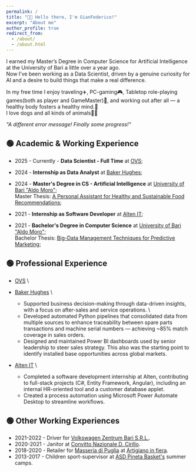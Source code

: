 ```yaml
---
permalink: /
title: "👋🏼 Hello there, I'm GianFederico!"
excerpt: "About me"
author_profile: true
redirect_from: 
  - /about/
  - /about.html
---
```


I earned my Master’s Degree in Computer Science for Artificial Intelligence at the University of Bari a little over a year ago. \
Now I’ve been working as a Data Scientist, driven by a genuine curiosity for AI and a desire to build things that make a real difference.

In my free time I enjoy traveling✈️, PC-gaming🎮, Tabletop role-playing games(both as player and GameMaster)🎲, and working out after all — a healthy body fosters a healthy mind.💪 \
I love dogs and all kinds of animals🐾🍂

<em>"A different error message! Finally some progress!"</em>


## 🟢 Academic & Working Experience
- 2025 - Currently - **Data Scientist - Full Time** at [OVS](https://www.ovscorporate.it/en);

- 2024 - **Internship as Data Analyst** at [Baker Hughes](https://www.bakerhughes.com/);

- 2024 - **Master's Degree in CS - Artificial Intelligence** at [University of Bari "Aldo Moro"](https://www.uniba.it/it/corsi/cdl-computer-science/corso-di-laurea-in-computer-science); \
Master Thesis: [A Personal Assistant for Healthy and Sustainable Food Recommendations](https://gianfederico.github.io/portfolio);

- 2021 - **Internship as Software Developer** at [Alten IT](https://www.alten.it/);

- 2021 - **Bachelor's Degree in Computer Science** at [University of Bari "Aldo Moro"](https://www.uniba.it/it/corsi/informatica/corso-di-laurea-in-informatica); \
Bachelor Thesis: [Big-Data Management Techniques for Predictive Marketing](https://gianfederico.github.io/publications/thesis/);


## 🟢 Professional Experience
  - [OVS](https://www.ovscorporate.it/en) \

  - [Baker Hughes](https://www.bakerhughes.com/) \
    - Supported business decision-making through data-driven insights, with a focus on after-sales and service operations. \
    - Developed automated Python pipelines that consolidated data from multiple sources to enhance traceability between spare parts transactions and machine serial numbers — achieving ~85% match coverage in sales orders.
    - Designed and maintained Power BI dashboards used by senior leadership to steer sales strategy. This also was the starting point to identify installed base opportunities across global markets.

  - [Alten IT](https://www.alten.it/) \
    - Completed a software development internship at Alten, contributing to full-stack projects (C#, Entity Framework, Angular), including an internal HR-oriented tool and a customer database applet.
    - Created a process automation using Microsoft Power Automate Desktop to streamline workflows.


## 🟢 Other Working Experiences
  - 2021-2022 - Driver for [Volkswagen Zentrum Bari S.R.L.](https://www.concessionarie-volkswagen.it/zentrumbari.html).
  - 2020-2021 - Janitor at [Convitto Nazionale D. Cirillo](https://www.convittocirillo.edu.it/).
  - 2018-2020 - Retailer for [Masseria di Puglia](https://www.masseriadipuglia.it/) at [Artigiano in fiera](https://artigianoinfiera.it/).
  - 2013-2017 - Children sport-supervisor at [ASD Pineta Basket's](https://www.facebook.com/asdpinetabasket/?locale=it_IT) summer camps.
